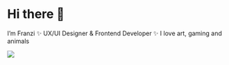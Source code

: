 # Hi there 👋 
I’m Franzi ✨
UX/UI Designer & Frontend Developer ✨ 
I love art, gaming and animals

![](https://github.com/franzi-fk/franzi-fk/blob/main/capy-bucket.gif)
<!---
franzi-fk/franzi-fk is a ✨ special ✨ repository because its `README.md` (this file) appears on your GitHub profile.
You can click the Preview link to take a look at your changes.
--->

